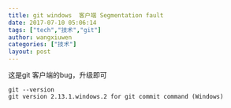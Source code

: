 ```yaml
---
title: git windows  客户端 Segmentation fault
date: 2017-07-10 05:06:14
tags: ["tech","技术","git"]
author: wangxiuwen
categories: ["技术"]
layout: post
---
```


这是git 客户端的bug，升级即可

	git --version
	git version 2.13.1.windows.2 for git commit command (Windows)